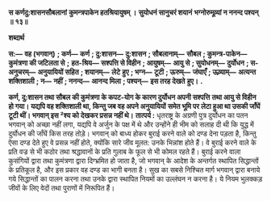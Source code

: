 **स कर्णदु:शासनसौबलानां** **कुमन्त्रपाकेन हतश्रियायुषम् ।** **सुयोधनं सानुचरं शयानं** **भग्नोरुमूव्र्यां न ननन्द पश्यन् ॥ १३॥** 

**शब्दार्थ** 

**स:—** **वह (भगवान्)** **; कर्ण—** **कर्ण** **; दु:शासन—** **दु:शासन** **; सौबलानाम्—** **सौबल** **; कुमन्त्र-पाकेन—** **कुमंत्रणा की जटिलता से** **;** **हत-श्रिय—** **सश्पत्ति से विहीन** **; आयुषम्—** **आयु से** **; सुयोधनम्—** **दुर्योधन** **; स-अनुचरम्—** **अनुयायियों सहित** **; शयानम्—** **लेटे** **हुए** **; भग्न—** **टूटी** **; ऊरुम्—** **जंघाएँ** **; ऊव्र्याम्—** **अत्यन्त शक्तिशाली** **; न—** **नहीं** **; ननन्द—** **आनन्द मिला** **; पश्यन्—** **इस तरह देखते** **हुए।** **.** 

**कर्ण, दु:शासन तथा सौबल की कुमंत्रणा के कपट-योग के कारण दुर्योधन अपनी सश्पत्ति** **तथा आयु से विहीन हो गया। यद्यपि वह शक्तिशाली था, किन्तु जब वह अपने अनुयायियों** **समेत भूमि पर लेटा हुआ था उसकी जाँघें टूटी थीं। भगवान् इस ²श्य को देखकर प्रसन्न नहीं थे।** **तात्पर्य :** धृतराष्ट्र के अग्रणी पुत्र दुर्योधन का पतन भगवान् को अच्छा नहीं लगा, यद्यपि वे अर्जुन के पक्ष में थे और उन्होंने ही भीम को सलाह दी थी कि युद्ध में दुर्योधन की जाँघें किस तरह तोड़े। भगवान् को बाध्य होकर बुराई करने वाले को दण्ड देना पड़ता है, किन्तु ऐसा दण्ड देते हुए वे प्रसन्न नहीं होते, क्योंकि सारे जीव मूलत: उनके भिन्नांश होते हैं। वे बुराई करने वाले के प्रति वज्र से भी कठोर तथा श्रद्धावानों के प्रति गुलाब के फूल से भी कोमल रहते हैं। बुराई करने वाला कुसंगियों द्वारा तथा कुमंत्रणा द्वारा दिग्भ्रमित हो जाता है, जो भगवान् के आदेश के अन्तर्गत स्थापित सिद्धान्तों के प्रतिकूल है, और इस प्रकार वह दण्ड का भागी बनता है। सुख का सबसे निश्चित मार्ग भगवान् द्वारा बनाये गये सिद्धान्तों का पालन करना तथा उनके द्वारा स्थापित नियमों का उल्लंघन न करना है। ये नियम भुलक्कड़ जीवों के लिए वेदों तथा पुराणों में निरूपित हैं।  